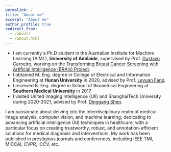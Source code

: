 ```yaml
---
permalink: /
title: "About me"
excerpt: "About me"
author_profile: true
redirect_from: 
  - /about/
  - /about.html
---
```



* I am currently a Ph.D student in the Australian Institute for Machine Learning (AIML), **University of Adelaide**, supervised by Prof. <a href="https://www.surrey.ac.uk/people/gustavo-carneiro" target="_blank">Gustavo Carneiro</a>, working on the <a href="https://www.svi.edu.au/research/collaborative-programs/braix/" target="_blank">Transforming Breast Cancer Screening with Artificial Intelligence (BRAIx) Project</a>.
* I obtained M. Eng. degree in College of Electrical and Information Engineering at **Hunan University** in 2020, advised by Prof. <a href="http://eeit.hnu.edu.cn/info/1290/9470.htm" target="_blank">Leyuan Fang</a>.
* I received B. Eng. degree in School of Biomedical Engineering at **Southern Medical University** in 2017.
* I visited United Imaging Intelligence (UII) and ShanghaiTech University during 2020-2021, advised by Prof. <a href="https://bme.shanghaitech.edu.cn/bme_en/2021/0205/c8252a85165/page.htm" target="_blank">Dinggang Shen</a>. 


I am passionate about delving into the interdisciplinary realm of medical image analysis, computer vision, and machine learning, dedicating to advancing artificial intelligence (AI) techniques in healthcare, with a particular focus on creating trustworthy, robust, and annotation-efficient solutions for medical diagnosis and interventions.
My work has been published in prestigious journals and conferences, including IEEE TMI, MICCAI, CVPR, ICCV, etc.


<!-- I am on the academic job market for faculty positions in AI for healthcare, targeting assistant professorship positions in EE/BME/CS. Please don't hesitate to reach out to me if you have any relevant job opportunities. -->

